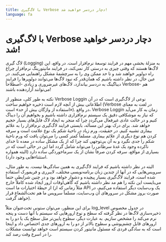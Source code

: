 ```yaml
---
title: با لاگ‌گیری Verbose دچار دردسر خواهید شد!
language: fa
---
```


# با لاگ‌گیری Verbose دچار دردسر خواهید شد!
لاگ گیری (Logging) به منزلهٔ بخشی مهم در فرایند توسعهٔ نرم‌افزار است. در واقع، این لاگ‌ها هستند که وقتی چیزی به درستی کار نمی‌کند، در فرایند مانیتورینگ نرم‌افزار چراغ راه دولوپر خواهند شد و تا حد ممکن وی را به سرچشمهٔ مشکل راهنمایی می‌کنند. در عین حال، در نظر داشته باشیم که همان‌قدر که نبود لاگ‌ها می‌توانند دولوپرها را فرایند دیباگینگ به دردسر بیاندازد، لاگ‌های غیرضروری و زیادی -اصطلاحاً Verbose- هم‌ می‌توانند آزاردهنده باشند!

نکته به طور کلی، منظور از Verbose Loggin نوعی از لاگ‌گیری است که در آن اطلاعاتی بیش از آنچه لازم است ذخیره خواهیم ساخت (Verbose در لغت به معنای «استفاده از واژگان بیش از حد» است). در واقع، Verbose Loggin زمان به کار می‌آید که نیاز به موشکافی دقیق یک سیستم نرم‌افزاری داشته باشیم و بخواهیم آن را دیباگ کنیم و در حالت عادی غیرفعال می‌گردد چرا که منجر به ایجاد لاگ فایل‌های بسیار حجیم خواهد شد.
برای درک بهتر این مسأله، بایستی فرایند لاگ‌گیری نرم‌افزار را به علائم بیماری تشبیه کنیم. در حقیقت، ورم زیاد در ناحیهٔ شکم یک نوع علامت است و سرفه کردن هم‌ نوع دیگری از علائم بیماری. مسلماً کمتر کسی را می‌توان یافت که ورم ناحیهٔ شکم را جدی نگیرد و به آن بی‌توجهی کند چرا که از یک مشکل ساده در معده تا خدای ناکرده وجود یک غدهٔ سرطانی را می‌تواند شامل گردد اما این در حالی است که در بسیاری از مواقع، سرفه کردن صرفاً نشان از یک سرماخوردگی ساده دارد (البته همواره استثناء‌هایی وجود دارد).

البته در نظر داشته باشیم که فرایند لاگ‌گیری به همین سادگی‌ها نیست. به طور مثال، سرویس‌هایی که در آنها از چندین زبان‌ برنامه‌نویسی مختلف،‌ لایبرری و فریمورک استفاده شده است،‌ فرایند لاگ‌گیری بسیار پیچیده و دشوار خواهد بود و در چنین شرایطی حتماً می‌بایست این نکته را هم مد نظر داشته باشیم که گاهی‌اوقات ارور ایجاد شده کاملاً خارج از حیطهٔ اختیارات ما است (مثلاً زمانی که از API یک وب‌سایت دیگر استفاده می‌کنیم،‌ در صورت بروز مشکل در سرورهای آن وب‌سایت، مسلماً سرویس ما هم تحت‌الشعاع قرار خواهد گرفت).

برای این منظور، می‌توان ستونی تحت‌عنوان مثلاًً log_level در جدول مخصوص ذخیره‌سازی لاگ‌ها در نظر گرفته که سطح و نوع ارورهایی که سیستم با آنها دست و پنجه نرم‌ می‌کند را مشخص سازیم. به عبارت دیگر، سطوح پایین‌تر مثل سطح یک یا دو را به ارورهای قابل چشم‌پوشی و سطوح بالاتر از دو را به ارورهای جدی اختصاص داد و اینجا است که به سادگی فردی که مسئول مانیتور کردن سیستم است خواهد توانست مشکلات را در اسرع وقت رصد کند.
